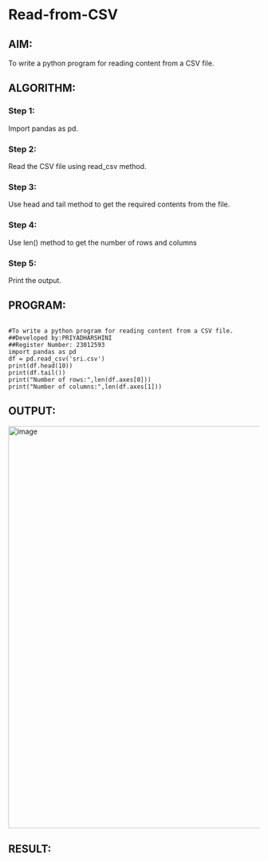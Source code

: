 # Read-from-CSV

## AIM:
To write a python program for reading content from a CSV file.
## ALGORITHM:
### Step 1:
Import pandas as pd.
### Step 2:
Read the CSV file using read_csv method.
### Step 3:
Use head and tail method to get the required contents from the file.
### Step 4:
Use len() method to get the number of rows and columns
### Step 5:
Print the output.

## PROGRAM:
```

#To write a python program for reading content from a CSV file.
##Developed by:PRIYADHARSHINI
##Register Number: 23012593
import pandas as pd
df = pd.read_csv('sri.csv')
print(df.head(10))
print(df.tail())
print("Number of rows:",len(df.axes[0]))
print("Number of columns:",len(df.axes[1]))

```
## OUTPUT:
<img width="807" alt="image" src="https://github.com/EPriyadharshini/Read-from-CSV/assets/144870831/8f631a90-6f43-45a5-bd28-2d8467e3ad3a">

## RESULT:
